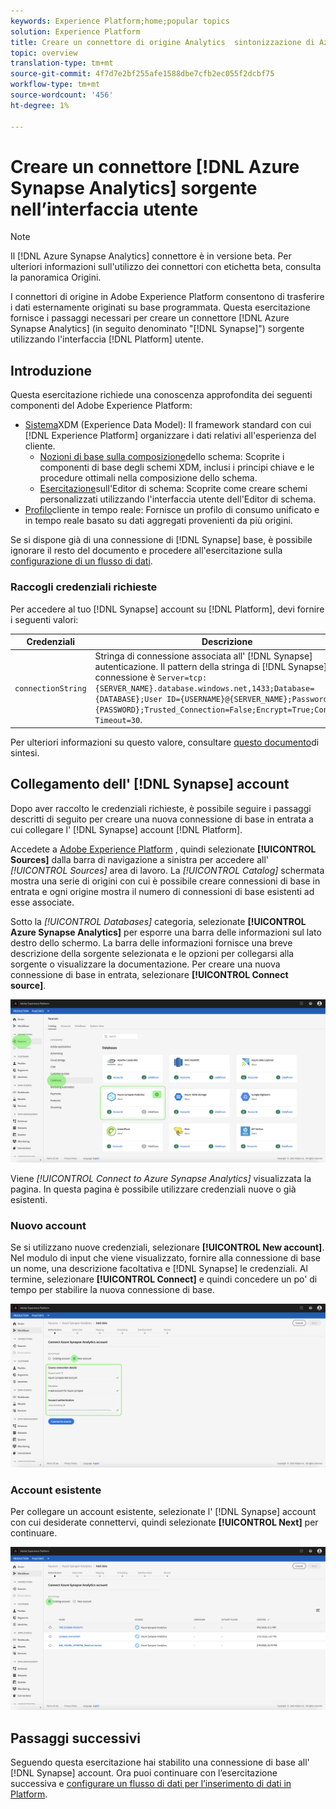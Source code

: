 ```yaml
---
keywords: Experience Platform;home;popular topics
solution: Experience Platform
title: Creare un connettore di origine Analytics  sintonizzazione di Azure nell'interfaccia utente
topic: overview
translation-type: tm+mt
source-git-commit: 4f7d7e2bf255afe1588dbe7cfb2ec055f2dcbf75
workflow-type: tm+mt
source-wordcount: '456'
ht-degree: 1%

---
```



# Creare un connettore [!DNL Azure Synapse Analytics] sorgente nell’interfaccia utente

>[!NOTE]
> Il [!DNL Azure Synapse Analytics] connettore è in versione beta. Per ulteriori informazioni sull&#39;utilizzo dei connettori con etichetta beta, consulta la panoramica [](../../../../home.md#terms-and-conditions) Origini.

I connettori di origine in  Adobe Experience Platform consentono di trasferire i dati esternamente originati su base programmata. Questa esercitazione fornisce i passaggi necessari per creare un connettore [!DNL Azure Synapse Analytics] (in seguito denominato &quot;[!DNL Synapse]&quot;) sorgente utilizzando l&#39;interfaccia [!DNL Platform] utente.

## Introduzione

Questa esercitazione richiede una conoscenza approfondita dei seguenti componenti del  Adobe Experience Platform:

* [Sistema](../../../../../xdm/home.md)XDM (Experience Data Model): Il framework standard con cui [!DNL Experience Platform] organizzare i dati relativi all&#39;esperienza del cliente.
   * [Nozioni di base sulla composizione](../../../../../xdm/schema/composition.md)dello schema: Scoprite i componenti di base degli schemi XDM, inclusi i principi chiave e le procedure ottimali nella composizione dello schema.
   * [Esercitazione](../../../../../xdm/tutorials/create-schema-ui.md)sull&#39;Editor di schema: Scoprite come creare schemi personalizzati utilizzando l&#39;interfaccia utente dell&#39;Editor di schema.
* [Profilo](../../../../../profile/home.md)cliente in tempo reale: Fornisce un profilo di consumo unificato e in tempo reale basato su dati aggregati provenienti da più origini.

Se si dispone già di una connessione di [!DNL Synapse] base, è possibile ignorare il resto del documento e procedere all&#39;esercitazione sulla [configurazione di un flusso di dati](../../dataflow/databases.md).

### Raccogli credenziali richieste

Per accedere al tuo [!DNL Synapse] account su [!DNL Platform], devi fornire i seguenti valori:

| Credenziali | Descrizione |
| ---------- | ----------- |
| `connectionString` | Stringa di connessione associata all&#39; [!DNL Synapse] autenticazione. Il pattern della stringa di [!DNL Synapse] connessione è `Server=tcp:{SERVER_NAME}.database.windows.net,1433;Database={DATABASE};User ID={USERNAME}@{SERVER_NAME};Password={PASSWORD};Trusted_Connection=False;Encrypt=True;Connection Timeout=30`. |

Per ulteriori informazioni su questo valore, consultare [questo documento](https://docs.microsoft.com/en-us/azure/data-factory/connector-azure-sql-data-warehouse)di sintesi.

## Collegamento dell&#39; [!DNL Synapse] account

Dopo aver raccolto le credenziali richieste, è possibile seguire i passaggi descritti di seguito per creare una nuova connessione di base in entrata a cui collegare l&#39; [!DNL Synapse] account [!DNL Platform].

Accedete a <a href="https://platform.adobe.com" target="_blank">Adobe Experience Platform</a> , quindi selezionate **[!UICONTROL Sources]** dalla barra di navigazione a sinistra per accedere all&#39; *[!UICONTROL Sources]* area di lavoro. La *[!UICONTROL Catalog]* schermata mostra una serie di origini con cui è possibile creare connessioni di base in entrata e ogni origine mostra il numero di connessioni di base esistenti ad esse associate.

Sotto la *[!UICONTROL Databases]* categoria, selezionate **[!UICONTROL Azure Synapse Analytics]** per esporre una barra delle informazioni sul lato destro dello schermo. La barra delle informazioni fornisce una breve descrizione della sorgente selezionata e le opzioni per collegarsi alla sorgente o visualizzare la documentazione. Per creare una nuova connessione di base in entrata, selezionare **[!UICONTROL Connect source]**.

![](../../../../images/tutorials/create/azure-synapse-analytics/catalog.png)

Viene *[!UICONTROL Connect to Azure Synapse Analytics]* visualizzata la pagina. In questa pagina è possibile utilizzare credenziali nuove o già esistenti.

### Nuovo account

Se si utilizzano nuove credenziali, selezionare **[!UICONTROL New account]**. Nel modulo di input che viene visualizzato, fornire alla connessione di base un nome, una descrizione facoltativa e [!DNL Synapse] le credenziali. Al termine, selezionare **[!UICONTROL Connect]** e quindi concedere un po&#39; di tempo per stabilire la nuova connessione di base.

![](../../../../images/tutorials/create/azure-synapse-analytics/new.png)

### Account esistente

Per collegare un account esistente, selezionate l&#39; [!DNL Synapse] account con cui desiderate connettervi, quindi selezionate **[!UICONTROL Next]** per continuare.

![](../../../../images/tutorials/create/azure-synapse-analytics/existing.png)

## Passaggi successivi

Seguendo questa esercitazione hai stabilito una connessione di base all&#39; [!DNL Synapse] account. Ora puoi continuare con l’esercitazione successiva e [configurare un flusso di dati per l’inserimento di dati in Platform](../../dataflow/databases.md).